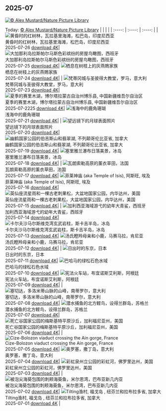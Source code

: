 ## 2025-07
[![© Alex Mustard/Nature Picture Library](https://cn.bing.com/th?id=OHR.BlackfinBarracuda_ZH-CN3850642551_1920x1200.jpg&w=1000)](https://cn.bing.com/th?id=OHR.BlackfinBarracuda_ZH-CN3850642551_1920x1200.jpg&pid=hp&w=3840&h=2160&rs=1&c=4)

Today: [© Alex Mustard/Nature Picture Library](https://cn.bing.com/th?id=OHR.BlackfinBarracuda_ZH-CN3850642551_1920x1200.jpg&pid=hp&w=3840&h=2160&rs=1&c=4)
  |      |      |      |
| :----: | :----: | :----: |
| ![黄昏时的红树林，瓦拉基里海滩，松巴岛，印度尼西亚](https://cn.bing.com/th?id=OHR.MangroveTwilight_ZH-CN3596666263_1920x1200.jpg&pid=hp&w=384&h=216&rs=1&c=4) <br/> 黄昏时的红树林，瓦拉基里海滩，松巴岛，印度尼西亚 <br/> 2025-07-26  [download 4K](https://cn.bing.com/th?id=OHR.MangroveTwilight_ZH-CN3596666263_1920x1200.jpg&pid=hp&w=3840&h=2160&rs=1&c=4)| ![大加那利岛拉斯帕尔马斯色彩缤纷的房屋鸟瞰图，西班牙](https://cn.bing.com/th?id=OHR.LasPalmas_ZH-CN5993442425_1920x1200.jpg&pid=hp&w=384&h=216&rs=1&c=4) <br/> 大加那利岛拉斯帕尔马斯色彩缤纷的房屋鸟瞰图，西班牙 <br/> 2025-07-25  [download 4K](https://cn.bing.com/th?id=OHR.LasPalmas_ZH-CN5993442425_1920x1200.jpg&pid=hp&w=3840&h=2160&rs=1&c=4)| ![栖息在树枝上的灰燕鵙家族](https://cn.bing.com/th?id=OHR.AshyWoodswallow_ZH-CN3224168805_1920x1200.jpg&pid=hp&w=384&h=216&rs=1&c=4) <br/> 栖息在树枝上的灰燕鵙家族 <br/> 2025-07-24  [download 4K](https://cn.bing.com/th?id=OHR.AshyWoodswallow_ZH-CN3224168805_1920x1200.jpg&pid=hp&w=3840&h=2160&rs=1&c=4)|
| ![梵蒂冈城与圣彼得大教堂，罗马，意大利](https://cn.bing.com/th?id=OHR.VaticanCity_ZH-CN3075109504_1920x1200.jpg&pid=hp&w=384&h=216&rs=1&c=4) <br/> 梵蒂冈城与圣彼得大教堂，罗马，意大利 <br/> 2025-07-23  [download 4K](https://cn.bing.com/th?id=OHR.VaticanCity_ZH-CN3075109504_1920x1200.jpg&pid=hp&w=3840&h=2160&rs=1&c=4)| ![夏季的赛里木湖，博尔塔拉蒙古自治州博乐县, 中国新疆维吾尔自治区](https://cn.bing.com/th?id=OHR.GreatHeatY25_ZH-CN8252122347_1920x1200.jpg&pid=hp&w=384&h=216&rs=1&c=4) <br/> 夏季的赛里木湖，博尔塔拉蒙古自治州博乐县, 中国新疆维吾尔自治区 <br/> 2025-07-2225  [download 4K](https://cn.bing.com/th?id=OHR.GreatHeatY25_ZH-CN8252122347_1920x1200.jpg&pid=hp&w=3840&h=2160&rs=1&c=4)| ![浅海中的鹿角珊瑚](https://cn.bing.com/th?id=OHR.AcroporaReef_ZH-CN2622120276_1920x1200.jpg&pid=hp&w=384&h=216&rs=1&c=4) <br/> 浅海中的鹿角珊瑚 <br/> 2025-07-21  [download 4K](https://cn.bing.com/th?id=OHR.AcroporaReef_ZH-CN2622120276_1920x1200.jpg&pid=hp&w=3840&h=2160&rs=1&c=4)|
| ![望远镜下的月球表面照片](https://cn.bing.com/th?id=OHR.BigMoon_ZH-CN2508603883_1920x1200.jpg&pid=hp&w=384&h=216&rs=1&c=4) <br/> 望远镜下的月球表面照片 <br/> 2025-07-20  [download 4K](https://cn.bing.com/th?id=OHR.BigMoon_ZH-CN2508603883_1920x1200.jpg&pid=hp&w=3840&h=2160&rs=1&c=4)| ![幽鹤国家公园的伯吉斯山和翡翠湖, 不列颠哥伦比亚省, 加拿大](https://cn.bing.com/th?id=OHR.YohoNP_ZH-CN2349599497_1920x1200.jpg&pid=hp&w=384&h=216&rs=1&c=4) <br/> 幽鹤国家公园的伯吉斯山和翡翠湖, 不列颠哥伦比亚省, 加拿大 <br/> 2025-07-19  [download 4K](https://cn.bing.com/th?id=OHR.YohoNP_ZH-CN2349599497_1920x1200.jpg&pid=hp&w=3840&h=2160&rs=1&c=4)| ![塞里雅兰瀑布日落美景，冰岛](https://cn.bing.com/th?id=OHR.IcelandSolstice_ZH-CN6073168622_1920x1200.jpg&pid=hp&w=384&h=216&rs=1&c=4) <br/> 塞里雅兰瀑布日落美景，冰岛 <br/> 2025-07-18  [download 4K](https://cn.bing.com/th?id=OHR.IcelandSolstice_ZH-CN6073168622_1920x1200.jpg&pid=hp&w=3840&h=2160&rs=1&c=4)|
| ![瓦朗索勒高原的薰衣草田，法国](https://cn.bing.com/th?id=OHR.FranceLavender_ZH-CN1639602547_1920x1200.jpg&pid=hp&w=384&h=216&rs=1&c=4) <br/> 瓦朗索勒高原的薰衣草田，法国 <br/> 2025-07-17  [download 4K](https://cn.bing.com/th?id=OHR.FranceLavender_ZH-CN1639602547_1920x1200.jpg&pid=hp&w=3840&h=2160&rs=1&c=4)| ![菲莱神庙 (aka Temple of Isis), 阿斯旺, 埃及](https://cn.bing.com/th?id=OHR.TemplePhilae_ZH-CN1232015188_1920x1200.jpg&pid=hp&w=384&h=216&rs=1&c=4) <br/> 菲莱神庙 (aka Temple of Isis), 阿斯旺, 埃及 <br/> 2025-07-16  [download 4K](https://cn.bing.com/th?id=OHR.TemplePhilae_ZH-CN1232015188_1920x1200.jpg&pid=hp&w=3840&h=2160&rs=1&c=4)| ![英仙座流星雨和一棵古老刺果松，大盆地国家公园，内华达州，美国](https://cn.bing.com/th?id=OHR.PerseidsPine_ZH-CN1081004815_1920x1200.jpg&pid=hp&w=384&h=216&rs=1&c=4) <br/> 英仙座流星雨和一棵古老刺果松，大盆地国家公园，内华达州，美国 <br/> 2025-07-15  [download 4K](https://cn.bing.com/th?id=OHR.PerseidsPine_ZH-CN1081004815_1920x1200.jpg&pid=hp&w=3840&h=2160&rs=1&c=4)|
| ![加利西亚海域游弋的幼年大青鲨，西班牙](https://cn.bing.com/th?id=OHR.YoungShark_ZH-CN0887374663_1920x1200.jpg&pid=hp&w=384&h=216&rs=1&c=4) <br/> 加利西亚海域游弋的幼年大青鲨，西班牙 <br/> 2025-07-14  [download 4K](https://cn.bing.com/th?id=OHR.YoungShark_ZH-CN0887374663_1920x1200.jpg&pid=hp&w=3840&h=2160&rs=1&c=4)| ![卡尔夫沙马尔斯维克湾玄武岩柱，斯卡吉半岛，冰岛](https://cn.bing.com/th?id=OHR.BasaltColumns_ZH-CN0743036217_1920x1200.jpg&pid=hp&w=384&h=216&rs=1&c=4) <br/> 卡尔夫沙马尔斯维克湾玄武岩柱，斯卡吉半岛，冰岛 <br/> 2025-07-13  [download 4K](https://cn.bing.com/th?id=OHR.BasaltColumns_ZH-CN0743036217_1920x1200.jpg&pid=hp&w=3840&h=2160&rs=1&c=4)| ![汤氏瞪羚母亲和小鹿，马赛马拉，肯尼亚](https://cn.bing.com/th?id=OHR.ThomsonGazelle_ZH-CN0413171014_1920x1200.jpg&pid=hp&w=384&h=216&rs=1&c=4) <br/> 汤氏瞪羚母亲和小鹿，马赛马拉，肯尼亚 <br/> 2025-07-12  [download 4K](https://cn.bing.com/th?id=OHR.ThomsonGazelle_ZH-CN0413171014_1920x1200.jpg&pid=hp&w=3840&h=2160&rs=1&c=4)|
| ![日出时的东京，日本](https://cn.bing.com/th?id=OHR.TokyoSunrise_ZH-CN0091906710_1920x1200.jpg&pid=hp&w=384&h=216&rs=1&c=4) <br/> 日出时的东京，日本 <br/> 2025-07-11  [download 4K](https://cn.bing.com/th?id=OHR.TokyoSunrise_ZH-CN0091906710_1920x1200.jpg&pid=hp&w=3840&h=2160&rs=1&c=4)| ![巴哈马的绿松石色水域](https://cn.bing.com/th?id=OHR.BahamaBlues_ZH-CN8134624828_1920x1200.jpg&pid=hp&w=384&h=216&rs=1&c=4) <br/> 巴哈马的绿松石色水域 <br/> 2025-07-10  [download 4K](https://cn.bing.com/th?id=OHR.BahamaBlues_ZH-CN8134624828_1920x1200.jpg&pid=hp&w=3840&h=2160&rs=1&c=4)| ![宪法火车站，布宜诺斯艾利斯，阿根廷](https://cn.bing.com/th?id=OHR.ConstitucionStation_ZH-CN7962568053_1920x1200.jpg&pid=hp&w=384&h=216&rs=1&c=4) <br/> 宪法火车站，布宜诺斯艾利斯，阿根廷 <br/> 2025-07-09  [download 4K](https://cn.bing.com/th?id=OHR.ConstitucionStation_ZH-CN7962568053_1920x1200.jpg&pid=hp&w=3840&h=2160&rs=1&c=4)|
| ![塞切达，多洛米蒂山脉的山峰，南蒂罗尔，意大利](https://cn.bing.com/th?id=OHR.SecedaPeak_ZH-CN7633793128_1920x1200.jpg&pid=hp&w=384&h=216&rs=1&c=4) <br/> 塞切达，多洛米蒂山脉的山峰，南蒂罗尔，意大利 <br/> 2025-07-08  [download 4K](https://cn.bing.com/th?id=OHR.SecedaPeak_ZH-CN7633793128_1920x1200.jpg&pid=hp&w=3840&h=2160&rs=1&c=4)| ![潜水捕鱼的北方鲣鸟，设得兰群岛，苏格兰](https://cn.bing.com/th?id=OHR.ShetlandGannets_ZH-CN7279521125_1920x1200.jpg&pid=hp&w=384&h=216&rs=1&c=4) <br/> 潜水捕鱼的北方鲣鸟，设得兰群岛，苏格兰 <br/> 2025-07-07  [download 4K](https://cn.bing.com/th?id=OHR.ShetlandGannets_ZH-CN7279521125_1920x1200.jpg&pid=hp&w=3840&h=2160&rs=1&c=4)| ![死亡谷国家公园的梅斯基特平原沙丘，加利福尼亚州，美国](https://cn.bing.com/th?id=OHR.MesquiteFlats_ZH-CN7152959188_1920x1200.jpg&pid=hp&w=384&h=216&rs=1&c=4) <br/> 死亡谷国家公园的梅斯基特平原沙丘，加利福尼亚州，美国 <br/> 2025-07-06  [download 4K](https://cn.bing.com/th?id=OHR.MesquiteFlats_ZH-CN7152959188_1920x1200.jpg&pid=hp&w=3840&h=2160&rs=1&c=4)|
| ![Cize-Bolozon viaduct crossing the Ain gorge, France](https://cn.bing.com/th?id=OHR.BolozonViaduct_ZH-CN6408632524_1920x1200.jpg&pid=hp&w=384&h=216&rs=1&c=4) <br/> Cize-Bolozon viaduct crossing the Ain gorge, France <br/> 2025-07-05  [download 4K](https://cn.bing.com/th?id=OHR.BolozonViaduct_ZH-CN6408632524_1920x1200.jpg&pid=hp&w=3840&h=2160&rs=1&c=4)| ![奥罗塞，撒丁岛，意大利](https://cn.bing.com/th?id=OHR.OroseiSardegna_ZH-CN5789138034_1920x1200.jpg&pid=hp&w=384&h=216&rs=1&c=4) <br/> 奥罗塞，撒丁岛，意大利 <br/> 2025-07-04  [download 4K](https://cn.bing.com/th?id=OHR.OroseiSardegna_ZH-CN5789138034_1920x1200.jpg&pid=hp&w=3840&h=2160&rs=1&c=4)| ![彩虹泉州立公园的彩虹河，佛罗里达州，美国](https://cn.bing.com/th?id=OHR.RainbowRiver_ZH-CN5320095849_1920x1200.jpg&pid=hp&w=384&h=216&rs=1&c=4) <br/> 彩虹泉州立公园的彩虹河，佛罗里达州，美国 <br/> 2025-07-03  [download 4K](https://cn.bing.com/th?id=OHR.RainbowRiver_ZH-CN5320095849_1920x1200.jpg&pid=hp&w=3840&h=2160&rs=1&c=4)|
| ![被泡尖海葵包围的刺颊海葵鱼，米尔恩湾，巴布亚新几内亚](https://cn.bing.com/th?id=OHR.MaroonClownfish_ZH-CN5071934692_1920x1200.jpg&pid=hp&w=384&h=216&rs=1&c=4) <br/> 被泡尖海葵包围的刺颊海葵鱼，米尔恩湾，巴布亚新几内亚 <br/> 2025-07-02  [download 4K](https://cn.bing.com/th?id=OHR.MaroonClownfish_ZH-CN5071934692_1920x1200.jpg&pid=hp&w=3840&h=2160&rs=1&c=4)| ![Tilting渔村, 福戈岛 , 纽芬兰和拉布拉多省, 加拿大](https://cn.bing.com/th?id=OHR.CanadaDayFogo_ZH-CN2593963748_1920x1200.jpg&pid=hp&w=384&h=216&rs=1&c=4) <br/> Tilting渔村, 福戈岛 , 纽芬兰和拉布拉多省, 加拿大 <br/> 2025-07-01  [download 4K](https://cn.bing.com/th?id=OHR.CanadaDayFogo_ZH-CN2593963748_1920x1200.jpg&pid=hp&w=3840&h=2160&rs=1&c=4) |
